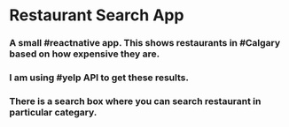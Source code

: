 # Restaurant Search App
### A small #reactnative app. This shows restaurants in #Calgary based on how expensive they are. 
### I am using #yelp API to get these results. 
### There is a search box  where you can search restaurant in particular categary. 

